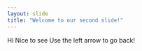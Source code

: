 ```yaml
---
layout: slide
title: "Welcome to our second slide!"
---
```

Hi Nice to see
Use the left arrow to go back!
